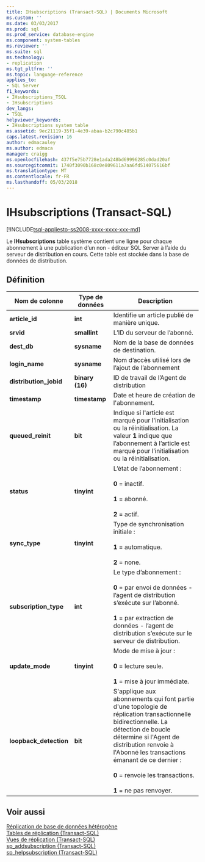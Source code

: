 ```yaml
---
title: IHsubscriptions (Transact-SQL) | Documents Microsoft
ms.custom: ''
ms.date: 03/03/2017
ms.prod: sql
ms.prod_service: database-engine
ms.component: system-tables
ms.reviewer: ''
ms.suite: sql
ms.technology:
- replication
ms.tgt_pltfrm: ''
ms.topic: language-reference
applies_to:
- SQL Server
f1_keywords:
- IHsubscriptions_TSQL
- IHsubscriptions
dev_langs:
- TSQL
helpviewer_keywords:
- IHsubscriptions system table
ms.assetid: 9ec21119-35f1-4e39-abaa-b2c790c485b1
caps.latest.revision: 16
author: edmacauley
ms.author: edmaca
manager: craigg
ms.openlocfilehash: 437f5e75b7728e1ada248bd69996285c0dad20af
ms.sourcegitcommit: 1740f3090b168c0e809611a7aa6fd514075616bf
ms.translationtype: MT
ms.contentlocale: fr-FR
ms.lasthandoff: 05/03/2018
---
```

# <a name="ihsubscriptions-transact-sql"></a>IHsubscriptions (Transact-SQL)
[!INCLUDE[tsql-appliesto-ss2008-xxxx-xxxx-xxx-md](../../includes/tsql-appliesto-ss2008-xxxx-xxxx-xxx-md.md)]

  Le **IHsubscriptions** table système contient une ligne pour chaque abonnement à une publication d’un non - éditeur SQL Server à l’aide du serveur de distribution en cours. Cette table est stockée dans la base de données de distribution.  
  
## <a name="definition"></a>Définition  
  
|Nom de colonne|Type de données| Description|  
|-----------------|---------------|-----------------|  
|**article_id**|**int**|Identifie un article publié de manière unique.|  
|**srvid**|**smallint**|L’ID du serveur de l’abonné.|  
|**dest_db**|**sysname**|Nom de la base de données de destination.|  
|**login_name**|**sysname**|Nom d’accès utilisé lors de l’ajout de l’abonnement|  
|**distribution_jobid**|**binary (16)**|ID de travail de l’Agent de distribution|  
|**timestamp**|**timestamp**|Date et heure de création de l'abonnement.|  
|**queued_reinit**|**bit**|Indique si l'article est marqué pour l'initialisation ou la réinitialisation. La valeur **1** indique que l’abonnement à l’article est marqué pour l’initialisation ou la réinitialisation.|  
|**status**|**tinyint**|L’état de l’abonnement :<br /><br /> **0** = inactif.<br /><br /> **1** = abonné.<br /><br /> **2** = actif.|  
|**sync_type**|**tinyint**|Type de synchronisation initiale :<br /><br /> **1** = automatique.<br /><br /> **2** = none.|  
|**subscription_type**|**int**|Le type d’abonnement :<br /><br /> **0** = par envoi de données - l’agent de distribution s’exécute sur l’abonné.<br /><br /> **1** = par extraction de données - l’agent de distribution s’exécute sur le serveur de distribution.|  
|**update_mode**|**tinyint**|Mode de mise à jour :<br /><br /> **0** = lecture seule.<br /><br /> **1** = mise à jour immédiate.|  
|**loopback_detection**|**bit**|S'applique aux abonnements qui font partie d'une topologie de réplication transactionnelle bidirectionnelle. La détection de boucle détermine si l'Agent de distribution renvoie à l'Abonné les transactions émanant de ce dernier :<br /><br /> **0** = renvoie les transactions.<br /><br /> **1** = ne pas renvoyer.|  
  
## <a name="see-also"></a>Voir aussi  
 [Réplication de base de données hétérogène](../../relational-databases/replication/non-sql/heterogeneous-database-replication.md)   
 [Tables de réplication &#40;Transact-SQL&#41;](../../relational-databases/system-tables/replication-tables-transact-sql.md)   
 [Vues de réplication &#40;Transact-SQL&#41;](../../relational-databases/system-views/replication-views-transact-sql.md)   
 [sp_addsubscription &#40;Transact-SQL&#41;](../../relational-databases/system-stored-procedures/sp-addsubscription-transact-sql.md)   
 [sp_helpsubscription &#40;Transact-SQL&#41;](../../relational-databases/system-stored-procedures/sp-helpsubscription-transact-sql.md)  
  
  
